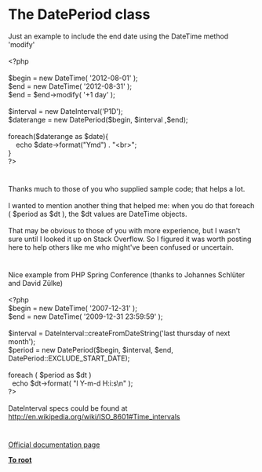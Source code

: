 # The DatePeriod class




<div class="phpcode"><span class="html">
Just an example to include the end date using the DateTime method &apos;modify&apos;<br><br><span class="default">&lt;?php<br><br>$begin </span><span class="keyword">= new </span><span class="default">DateTime</span><span class="keyword">( </span><span class="string">&apos;2012-08-01&apos; </span><span class="keyword">);<br></span><span class="default">$end </span><span class="keyword">= new </span><span class="default">DateTime</span><span class="keyword">( </span><span class="string">&apos;2012-08-31&apos; </span><span class="keyword">);<br></span><span class="default">$end </span><span class="keyword">= </span><span class="default">$end</span><span class="keyword">-&gt;</span><span class="default">modify</span><span class="keyword">( </span><span class="string">&apos;+1 day&apos; </span><span class="keyword">); <br><br></span><span class="default">$interval </span><span class="keyword">= new </span><span class="default">DateInterval</span><span class="keyword">(</span><span class="string">&apos;P1D&apos;</span><span class="keyword">);<br></span><span class="default">$daterange </span><span class="keyword">= new </span><span class="default">DatePeriod</span><span class="keyword">(</span><span class="default">$begin</span><span class="keyword">, </span><span class="default">$interval </span><span class="keyword">,</span><span class="default">$end</span><span class="keyword">);<br><br>foreach(</span><span class="default">$daterange </span><span class="keyword">as </span><span class="default">$date</span><span class="keyword">){<br>&#xA0; &#xA0; echo </span><span class="default">$date</span><span class="keyword">-&gt;</span><span class="default">format</span><span class="keyword">(</span><span class="string">&quot;Ymd&quot;</span><span class="keyword">) . </span><span class="string">&quot;&lt;br&gt;&quot;</span><span class="keyword">;<br>}<br></span><span class="default">?&gt;</span>
</span>
</div>
  

#


<div class="phpcode"><span class="html">
Thanks much to those of you who supplied sample code; that helps a lot.<br><br>I wanted to mention another thing that helped me: when you do that foreach ( $period as $dt ), the $dt values are DateTime objects.<br><br>That may be obvious to those of you with more experience, but I wasn&apos;t sure until I looked it up on Stack Overflow. So I figured it was worth posting here to help others like me who might&apos;ve been confused or uncertain.</span>
</div>
  

#


<div class="phpcode"><span class="html">
Nice example from PHP Spring Conference (thanks to Johannes Schl&#xFC;ter and David Z&#xFC;lke)<br><br><span class="default">&lt;?php<br>$begin </span><span class="keyword">= new </span><span class="default">DateTime</span><span class="keyword">( </span><span class="string">&apos;2007-12-31&apos; </span><span class="keyword">);<br></span><span class="default">$end </span><span class="keyword">= new </span><span class="default">DateTime</span><span class="keyword">( </span><span class="string">&apos;2009-12-31 23:59:59&apos; </span><span class="keyword">);<br><br></span><span class="default">$interval </span><span class="keyword">= </span><span class="default">DateInterval</span><span class="keyword">::</span><span class="default">createFromDateString</span><span class="keyword">(</span><span class="string">&apos;last thursday of next month&apos;</span><span class="keyword">);<br></span><span class="default">$period </span><span class="keyword">= new </span><span class="default">DatePeriod</span><span class="keyword">(</span><span class="default">$begin</span><span class="keyword">, </span><span class="default">$interval</span><span class="keyword">, </span><span class="default">$end</span><span class="keyword">, </span><span class="default">DatePeriod</span><span class="keyword">::</span><span class="default">EXCLUDE_START_DATE</span><span class="keyword">);<br><br>foreach ( </span><span class="default">$period </span><span class="keyword">as </span><span class="default">$dt </span><span class="keyword">)<br>&#xA0; echo </span><span class="default">$dt</span><span class="keyword">-&gt;</span><span class="default">format</span><span class="keyword">( </span><span class="string">&quot;l Y-m-d H:i:s\n&quot; </span><span class="keyword">);<br></span><span class="default">?&gt;<br></span><br>DateInterval specs could be found at <a href="http://en.wikipedia.org/wiki/ISO_8601#Time_intervals" rel="nofollow" target="_blank">http://en.wikipedia.org/wiki/ISO_8601#Time_intervals</a></span>
</div>
  

#

[Official documentation page](https://www.php.net/manual/en/class.dateperiod.php)

**[To root](/README.md)**